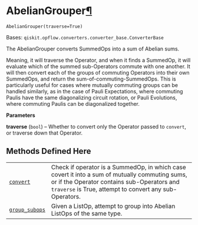 # AbelianGrouper[¶](#abeliangrouper "Permalink to this headline")

<span id="undefined" />

`AbelianGrouper(traverse=True)`

Bases: `qiskit.opflow.converters.converter_base.ConverterBase`

The AbelianGrouper converts SummedOps into a sum of Abelian sums.

Meaning, it will traverse the Operator, and when it finds a SummedOp, it will evaluate which of the summed sub-Operators commute with one another. It will then convert each of the groups of commuting Operators into their own SummedOps, and return the sum-of-commuting-SummedOps. This is particularly useful for cases where mutually commuting groups can be handled similarly, as in the case of Pauli Expectations, where commuting Paulis have the same diagonalizing circuit rotation, or Pauli Evolutions, where commuting Paulis can be diagonalized together.

**Parameters**

**traverse** (`bool`) – Whether to convert only the Operator passed to `convert`, or traverse down that Operator.

## Methods Defined Here

|                                                                                                                                                                                    |                                                                                                                                                                                                         |
| ---------------------------------------------------------------------------------------------------------------------------------------------------------------------------------- | ------------------------------------------------------------------------------------------------------------------------------------------------------------------------------------------------------- |
| [`convert`](qiskit.opflow.converters.AbelianGrouper.convert#qiskit.opflow.converters.AbelianGrouper.convert "qiskit.opflow.converters.AbelianGrouper.convert")                     | Check if operator is a SummedOp, in which case covert it into a sum of mutually commuting sums, or if the Operator contains sub-Operators and `traverse` is True, attempt to convert any sub-Operators. |
| [`group_subops`](qiskit.opflow.converters.AbelianGrouper.group_subops#qiskit.opflow.converters.AbelianGrouper.group_subops "qiskit.opflow.converters.AbelianGrouper.group_subops") | Given a ListOp, attempt to group into Abelian ListOps of the same type.                                                                                                                                 |

